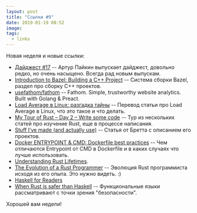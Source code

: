 ```yaml
---
layout: post
title: "Ссылки #9"
date: 2019-01-19 08:52
image:
tags:
  - links
---
```

Новая неделя и новые ссылки:

* [Дайджест #17](http://arturpaikin.com/ru/digest-17/) -- Артур Пайкин выпускает дайджест, довольно редко, но очень насыщено. Всегда рад новым выпускам.
* [Introduction to Bazel: Building a C++ Project](https://docs.bazel.build/versions/master/tutorial/cpp.html) -- Система сборки Bazel, раздел про сборку C++ проектов.
* [usefathom/fathom](https://github.com/usefathom/fathom) -- Fathom. Simple, trustworthy website analytics. Built with Golang & Preact.
* [Load Average в Linux: разгадка тайны](https://habr.com/ru/company/mailru/blog/335326/) -- Перевод статьи про Load Average в Linux, что это такое и что делать.
* [My Tour of Rust – Day 2 – Write some code](https://rushtonality.com/2019/01/14/my-tour-of-rust-day-2-write-some-code/) -- Тур из нескольких статей про изучение Rust, еще в процессе написания.
* [Stuff I’ve made (and actually use)](http://brettterpstra.com/2019/01/15/stuff-ive-made-and-actually-use/) -- Статья от Бретта с описанием его проектов.
* [Docker ENTRYPOINT & CMD: Dockerfile best practices](https://medium.freecodecamp.org/docker-entrypoint-cmd-dockerfile-best-practices-abc591c30e21) -- Чем отличаются Entrypoint от CMD в Dockerfile и в каких случаях что лучше использовать.
* [Understanding Rust Lifetimes](https://medium.com/nearprotocol/understanding-rust-lifetimes-e813bcd405fa).
* [The Evolution of a Rust Programmer](http://antoyo.ml/evolution-rust-programmer) -- Эволюция Rust программиста исходя из его опыта. Это нужно видеть. :)
* [Haskell for Readers](http://haskell-for-readers.nomeata.de/)
* [When Rust is safer than Haskell](https://www.fpcomplete.com/blog/when-rust-is-safer-than-haskell) -- Функциональные языки рассматривают с точки зрения "безопасности".

Хорошей вам недели!
